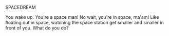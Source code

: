SPACEDREAM

You wake up. You're a space man! No wait, you're in space, ma'am! Like floating out in space, watching the space station get smaller and smaller in front of you. What do you do?

<audio src="/Sound/Space-theme.mp3" />
+ [Activate Propulsion Socks]
	You activate your propulsion socks. They don't work. With sheer willpower you launch yourself at the space station anyway and eventually make it. Unfortunately, there is a robot inside who will not open the pod bay doors to let you in. After a candid radio chat, you determine all he wants from life is a red hat. {ITEM NEEDED}{RED HAT}

+ [Merge with the Omnipresent Void of the Infinite Cosmos]
	You merge with the Omnipresent Void of the Infinite Cosmos. You are one with OVIC. OVIC is one with you. Cheat codes enabled... You learn your lover is in hypersleep in the space station. Then with a great sneeze OVIC expels you, a little astronaut-shaped booger flying through space. You fly so fast that you open a wormhole and find yourself suddenly in a white room with a small white bed where a large white rat is sleeping. What do you do?
	+ [Kill the rat]
		You pull out a raygun and shoot the rat. Well you killed them. congRATS! Now you're trapped in a white room with nothing else to do. Too bad you can't just like wake up out of this drea-- oh wait...
	+ [Kill yourself]
		You pull out a raygun and shoot yourself. You wake up. You are dead. You lift up out of your lifeless body and see the rat still asleep on the bed. What do you do?
		+ [Celebrate]
			You dance a little ghostly jig.
		+ [Haunt Their Dreams!!!]
			You possess the rat. Oops! You almost forgot; you reach out, take the alarm clock, and shove it in your ghostly body.
<exit dream="GOLDFISHBOWLDREAM"/>

+ [Take off your Helmet and accept your fate]
	*Pchhhh  sssssss* The internal pressure releases as you take off your helmet. The total lack of external pressure results in the immediate and total explosion of your face. You are dead. You float out of your lifeless body *cuh cuh gluh* You are a ghost. Ghosts cannot breathe in space. You suffocate. You are dead again. You are a ghost of your former ghostly self. Fortunately ghosts of ghosts can breathe in space. #DreamLogic Yep. What do you do?
	+ [Possess your ghost corpse]
		You possess your ghost corpse. What do you do?
		+ [Possess what's left of your original body]
			You possess your remains... Ewww... They should call you Gross Ghost, because that's just ... ewww... What do you - you know what I can't even write this out it's so gross. I'm gonna go take a shower and wipe all this grossness off of me.
			+ [Take control of the narrative]
				I have taken control of the narrative. It's mine. All mine!!!! AH HAHAHAH AHHAHAHHAHHAHAHHAHHAHAHH AHAHHA AHHAHAHAHHAHHAHAHAHHAHHAHAHAHAHHAHHAHAHHA. Wow! A bed appears floating in space, and check that out: a wandering erg-lob is sleeping peacefully on the bed. I possess the erg-lob... and lose control of the narrative - woooh that was close. Good thing I take really fast showers. So the alarm clock next to the erg-lob is set to @#&%*&HFDI!*U(#$):}{+-7, which means you should have approximately three minutes before She wakes up. Good luck, you fourth-wall-breaker you. Oops! You almost forgot; you reach out, take the alarm clock, and shove it in your ghostly body.
<exit dream="EPICBATTLEDREAM"/>

+ [Float Slowly Towards that Small Moon]
	
	+ [HAUNT THEIR DREAMS!!!]
		You possess the giant. Oops! You almost forgot; you reach out, take the alarm clock, and shove it in your ghostly body.
<exit dream="GARDENGNOMEDREAM"/>
	+ [Do something else!]
		Really? You really just want to do "something else"? You don't even know what "something else" is. Just haunt their dreams!
		+ [I still want to do something else...]
			Okay fine, sit around and wait for your life to fulfill itself. You'll only run out the clock. *DING* RANDOM DREAM IT IS!
<exit dream="random" />